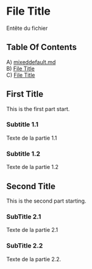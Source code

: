 # <a name="h2"></a>File Title

Entête du fichier

## <a name="toc"></a>Table Of Contents

A) [mixeddefault.md](mixeddefault.md)<br />
B) [File Title](endspace.md#h1)<br />
C) [File Title](example.md#h2)

## <a name="h3"></a>First Title

This is the first part start.

### <a name="h4"></a>Subtitle 1.1

Texte de la partie 1.1

### <a name="h5"></a>Subtitle 1.2

Texte de la partie 1.2

## <a name="h6"></a>Second Title


This is the second part starting.

### <a name="h7"></a>SubTitle 2.1

Texte de la partie 2.1

### <a name="h8"></a>SubTitle 2.2

Texte de la partie 2.2.
